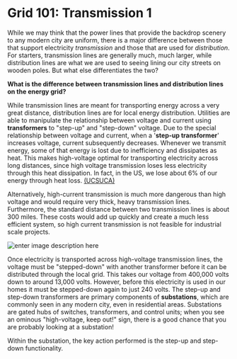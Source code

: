 # Grid 101: Transmission 1
While we may think that the power lines that provide the backdrop scenery to any modern city are uniform, there is a major difference between those that support electricity *transmission* and those that are used for *distribution*.  For starters, transmission lines are generally much, much larger, while distribution lines are what we are used to seeing lining our city streets on wooden poles. But what else differentiates the two? 

**What is the difference between transmission lines and distribution lines on the energy grid?**

While transmission lines are meant for transporting energy across a very great distance, distribution lines are for local energy distribution. Utilities are able to manipulate the relationship between voltage and current using **transformers** to "step-up" and "step-down" voltage.  Due to the special relationship between voltage and current, when a '**step-up transformer**' increases voltage, current subsequently decreases. Whenever we transmit energy, some of that energy is lost due to inefficiency and dissipates as heat. This makes high-voltage optimal for transporting electricity across long distances, since high voltage transmission loses less electricity through this heat dissipation. In fact,  in the US, we lose about 6% of our energy through heat loss. [(UCSUCA)](https://www.ucsusa.org/resources/how-electricity-grid-works)   

Alternatively, high-current transmission is much more dangerous than high voltage and would require very thick, heavy transmission lines. Furthermore, the standard distance between two transmission lines is about 300 miles. These costs would add up quickly and create a much less efficient system, so high current transmission is not feasible for industrial scale projects.  

![enter image description here](https://www.electricalvolt.com/wp-content/uploads/2021/11/step-up-step-down-transformer.jpg)

Once electricity is transported across high-voltage transmission lines, the voltage must be "stepped-down" with another transformer before it can be distributed through the local grid. This takes our voltage from 400,000 volts down to around 13,000 volts. However, before this electricity is used in our homes it must be stepped-down again to just 240 volts. The step-up and step-down transformers are primary components of **substations**, which are commonly seen in any modern city, even in residential areas. Substations are gated hubs of switches, transformers, and control units; when you see an ominous "high-voltage, keep out!" sign, there is a good chance that you are probably looking at a substation!  

Within the substation, the key action performed is the step-up and step-down functionality. 
